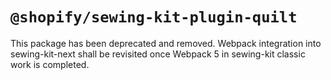 # `@shopify/sewing-kit-plugin-quilt`

This package has been deprecated and removed. Webpack integration into sewing-kit-next shall be revisited once Webpack 5 in sewing-kit classic work is completed.
